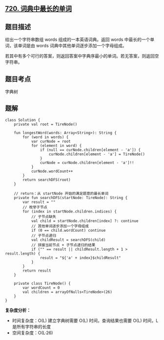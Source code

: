 ## [720. 词典中最长的单词](https://leetcode.cn/problems/longest-word-in-dictionary/description/)

## 题目描述

给出一个字符串数组 words 组成的一本英语词典。返回 words 中最长的一个单词，该单词是由 words 词典中其他单词逐步添加一个字母组成。

若其中有多个可行的答案，则返回答案中字典序最小的单词。若无答案，则返回空字符串。

## 题目考点

字典树

## 题解
 
```
class Solution {
    private val root = TireNode()

    fun longestWord(words: Array<String>): String {
        for (word in words) {
            var curNode = root
            for (element in word) {
                if (null == curNode.children[element - 'a']) {
                    curNode.children[element - 'a'] = TireNode()
                }
                curNode = curNode.children[element - 'a']!!
            }
            curNode.wordCount++
        }
        return searchDFS(root)
    }

    // return：从 startNode 开始的满足题意的最长单词
    private fun searchDFS(startNode: TireNode): String {
        var result = ""
        // 枚举子节点
        for (index in startNode.children.indices) {
            // 子节点缺失
            val child = startNode.children[index] ?: continue
            // 其他单词逐步添加一个字母组成
            if (0 == child.wordCount) continue
            // 子节点递归
            val childResult = searchDFS(child)
            // 拼接当前节点 + 子节点递归的结果
            if ("" == result || childResult.length + 1 > result.length) {
                result = "${'a' + index}$childResult"
            }
        }
        return result
    }

    private class TireNode() {
        var wordCount = 0
        val children = arrayOfNulls<TireNode>(26)
    }
}
```

**复杂度分析：**

- 时间复杂度：O(L) 建立字典树需要 O(L) 时间，查询结果也需要 O(L) 时间，L 是所有字符串的长度
- 空间复杂度：O(L·26) 

